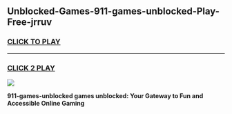 
## Unblocked-Games-911-games-unblocked-Play-Free-jrruv
<h3>
<a href="https://premium76.site?title=911-games-unblocked&ref=09A">CLICK TO PLAY</a></h3>
<hr>

<h3>
<a href="https://premium76.site?title=911-games-unblocked&ref=09A">CLICK 2 PLAY</a>
  
</h3>

<a href="https://premium76.site?title=911-games-unblocked&ref=09A"><img src="https://clearcache.store/games.png"></a>


**911-games-unblocked games unblocked: Your Gateway to Fun and Accessible Online Gaming**
